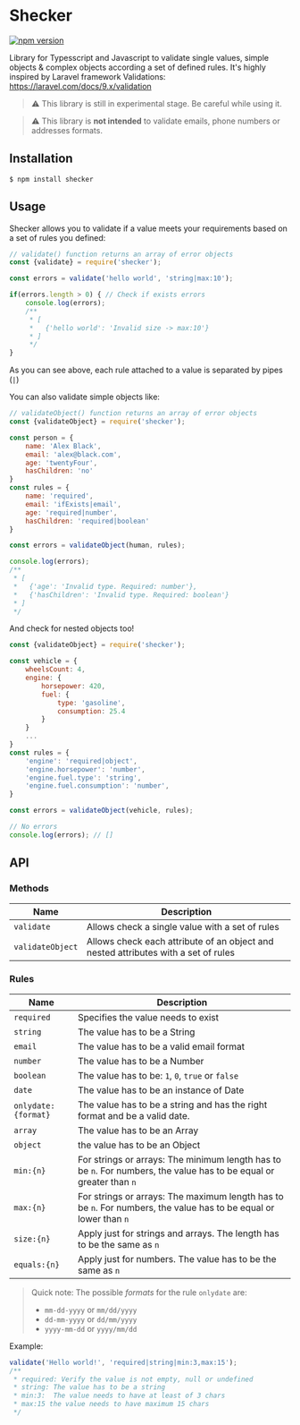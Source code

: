 # Shecker 

[![npm version](https://badge.fury.io/js/shecker.svg)](https://badge.fury.io/js/shecker)

Library for Typesscript and Javascript to validate single values, simple objects & complex objects according a set of defined rules.
It's highly inspired by Laravel framework Validations: https://laravel.com/docs/9.x/validation
> :warning: This library is still in experimental stage. Be careful while using it.

> :warning: This library is **not intended** to validate emails, phone numbers or addresses formats.

## Installation
```
$ npm install shecker
```

## Usage
Shecker allows you to validate if a value meets your requirements based on a set of rules you defined:
```js
// validate() function returns an array of error objects
const {validate} = require('shecker');

const errors = validate('hello world', 'string|max:10');

if(errors.length > 0) { // Check if exists errors
    console.log(errors);
    /**
     * [
     *   {'hello world': 'Invalid size -> max:10'}
     * ]
     */
}
```
As you can see above, each rule attached to a value is separated by pipes (`|`)

You can also validate simple objects like:
```js
// validateObject() function returns an array of error objects
const {validateObject} = require('shecker');

const person = {
    name: 'Alex Black',
    email: 'alex@black.com',
    age: 'twentyFour',
    hasChildren: 'no'
}
const rules = {
    name: 'required',
    email: 'ifExists|email',
    age: 'required|number',
    hasChildren: 'required|boolean'
}

const errors = validateObject(human, rules);

console.log(errors);
/**
 * [
 *   {'age': 'Invalid type. Required: number'},
 *   {'hasChildren': 'Invalid type. Required: boolean'}
 * ]
 */
```

And check for nested objects too!
```js
const {validateObject} = require('shecker');

const vehicle = {
    wheelsCount: 4,
    engine: {
        horsepower: 420,
        fuel: {
            type: 'gasoline',
            consumption: 25.4
        }
    }
    ...
}
const rules = {
    'engine': 'required|object',
    'engine.horsepower': 'number',
    'engine.fuel.type': 'string',
    'engine.fuel.consumption': 'number',
}

const errors = validateObject(vehicle, rules);

// No errors
console.log(errors); // []
```

## API
### Methods
Name | Description
-----|------------
`validate` | Allows check a single value with a set of rules
`validateObject` | Allows check each attribute of an object and nested attributes with a set of rules

### Rules
Name | Description
-----|------------
`required` | Specifies the value needs to exist
`string` | The value has to be a String
`email` | The value has to be a valid email format
`number` | The value has to be a Number
`boolean` | The value has to be: `1`, `0`, `true` or `false`
`date` | The value has to be an instance of Date
`onlydate:{format}` | The value has to be a string and has the right format and be a valid date.
`array` | The value has to be an Array
`object` | the value has to be an Object
`min:{n}`| For strings or arrays: The minimum length has to be `n`. For numbers, the value has to be equal or greater than `n`
`max:{n}` | For strings or arrays: The maximum length has to be `n`. For numbers, the value has to be equal or lower than `n`
`size:{n}` | Apply just for strings and arrays. The length has to be the same as `n`
`equals:{n}` | Apply just for numbers. The value has to be the same as `n`

> Quick note: The possible *formats* for the rule `onlydate` are: 
>- `mm-dd-yyyy` or `mm/dd/yyyy`
>- `dd-mm-yyyy` or `dd/mm/yyyy`
>- `yyyy-mm-dd` or `yyyy/mm/dd`

Example:
```js
validate('Hello world!', 'required|string|min:3,max:15');
/** 
 * required: Verify the value is not empty, null or undefined
 * string: The value has to be a string
 * min:3:  The value needs to have at least of 3 chars
 * max:15 the value needs to have maximum 15 chars
 */
```